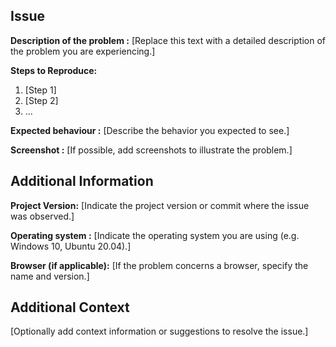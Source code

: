 ## Issue

**Description of the problem :**
[Replace this text with a detailed description of the problem you are experiencing.]

**Steps to Reproduce:**
1. [Step 1]
2. [Step 2]
3. ...

**Expected behaviour :**
[Describe the behavior you expected to see.]

**Screenshot :**
[If possible, add screenshots to illustrate the problem.]

## Additional Information

**Project Version:**
[Indicate the project version or commit where the issue was observed.]

**Operating system :**
[Indicate the operating system you are using (e.g. Windows 10, Ubuntu 20.04).]

**Browser (if applicable):**
[If the problem concerns a browser, specify the name and version.]

## Additional Context

[Optionally add context information or suggestions to resolve the issue.]
